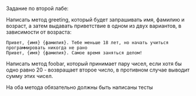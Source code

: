 Задание по второй лабе:

Написать метод greeting, который будет запрашивать имя, фамилию и возраст, а затем выдавать приветствие в одном из двух вариантов, в зависимости от возраста:

    Привет, {имя} {фамилия}. Тебе меньше 18 лет, но начать учиться программировать никогда не рано
    Привет, {имя} {фамилия}. Самое время заняться делом!

Написать метод foobar, который принимает пару чисел, если хотя бы одно равно 20 - возвращает второе число, в противном случае выводит сумму этих чисел.

На оба метода обязательно должны быть написаны тесты
